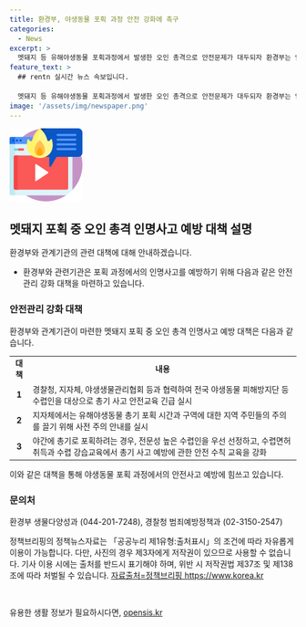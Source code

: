 ```yaml
---
title: 환경부, 야생동물 포획 과정 안전 강화에 촉구
categories:
  - News
excerpt: >
  멧돼지 등 유해야생동물 포획과정에서 발생한 오인 총격으로 안전문제가 대두되자 환경부는 안전관리를 강화하기로 했다. 경찰청, 지방자치단체 등과 협력하여 총기 안전교육을 강화하고, 지자체에서는 지역 주민들에게 사전 주의 안내를 강화할 예정이다. 또한 야간에 총기로 포획하는 경우에는 전문성이 높은 수렵인을 우선 선정할 계획이다. 환경부는 총기 안전 수칙 교육을 강화하고, 문의는 환경부 생물다양성과나 경찰청 범죄예방정책과로 할 수 있다. (150자)
feature_text: >
  ## rentn 실시간 뉴스 속보입니다.

  멧돼지 등 유해야생동물 포획과정에서 발생한 오인 총격으로 안전문제가 대두되자 환경부는 안전관리를 강화하기로 했다. 경찰청, 지방자치단체 등과 협력하여 총기 안전교육을 강화하고, 지자체에서는 지역 주민들에게 사전 주의 안내를 강화할 예정이다. 또한 야간에 총기로 포획하는 경우에는 전문성이 높은 수렵인을 우선 선정할 계획이다. 환경부는 총기 안전 수칙 교육을 강화하고, 문의는 환경부 생물다양성과나 경찰청 범죄예방정책과로 할 수 있다. (150자)
image: '/assets/img/newspaper.png'
---
```


<p><img src="/assets/img/news.png" alt="rentncar 속보" /></p>

<h2 data-ke-size="size26">멧돼지 포획 중 오인 총격 인명사고 예방 대책 설명</h2>

<p>환경부와 관계기관의 관련 대책에 대해 안내하겠습니다.</p>

<ul>
  <li>환경부와 관련기관은 포획 과정에서의 인명사고를 예방하기 위해 다음과 같은 안전관리 강화 대책을 마련하고 있습니다.</li>
</ul>

<h3>안전관리 강화 대책</h3>

<p>환경부와 관계기관이 마련한 멧돼지 포획 중 오인 총격 인명사고 예방 대책은 다음과 같습니다.</p>

<table>
  <tr>
    <td style="text-align: center; height: 17px;"><b>대책</b></td>
    <td style="text-align: center; height: 17px;"><b>내용</b></td>
  </tr>
  <tr>
    <td style="text-align: center; height: 17px;"><b>1</b></td>
    <td>경찰청, 지자체, 야생생물관리협회 등과 협력하여 전국 야생동물 피해방지단 등 수렵인을 대상으로 총기 사고 안전교육 긴급 실시</td>
  </tr>
  <tr>
    <td style="text-align: center; height: 17px;"><b>2</b></td>
    <td>지자체에서는 유해야생동물 총기 포획 시간과 구역에 대한 지역 주민들의 주의를 끌기 위해 사전 주의 안내를 실시</td>
  </tr>
  <tr>
    <td style="text-align: center; height: 17px;"><b>3</b></td>
    <td>야간에 총기로 포획하려는 경우, 전문성 높은 수렵인을 우선 선정하고, 수렵면허 취득과 수렵 강습교육에서 총기 사고 예방에 관한 안전 수칙 교육을 강화</td>
  </tr>
</table>

<p data-ke-size="size16">이와 같은 대책을 통해 야생동물 포획 과정에서의 안전사고 예방에 힘쓰고 있습니다.</p>

<h3>문의처</h3>

<p>환경부 생물다양성과 (044-201-7248), 경찰청 범죄예방정책과 (02-3150-2547)</p>

<p>정책브리핑의 정책뉴스자료는 「공공누리 제1유형:출처표시」의 조건에 따라 자유롭게 이용이 가능합니다. 다만, 사진의 경우 제3자에게 저작권이 있으므로 사용할 수 없습니다. 기사 이용 시에는 출처를 반드시 표기해야 하며, 위반 시 저작권법 제37조 및 제138조에 따라 처벌될 수 있습니다. <span><a href="https://www.korea.kr">자료출처=정책브리핑 https://www.korea.kr</a></span></p>

<p data-ke-size="size16">&nbsp;</p>
유용한 생활 정보가 필요하시다면, <a href="https://opensis.kr" rel="dofollow">opensis.kr</a>


